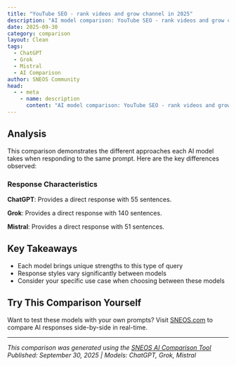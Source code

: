 ```yaml
---
title: "YouTube SEO - rank videos and grow channel in 2025"
description: "AI model comparison: YouTube SEO - rank videos and grow channel in 2025..."
date: 2025-09-30
category: comparison
layout: Clean
tags:
  - ChatGPT
  - Grok
  - Mistral
  - AI Comparison
author: SNEOS Community
head:
  - - meta
    - name: description
      content: "AI model comparison: YouTube SEO - rank videos and grow channel in 2025..."
---
```


<ChatComparison
  title="YouTube SEO - rank videos and grow channel in 2025"
  prompt="YouTube SEO - rank videos and grow channel in 2025"
  :responses='{
    "ChatGPT": "Certainly! Here are updated tips and strategies for optimizing your YouTube channel and videos for SEO in 2025, to help you rank higher and grow your audience:\n\n### 1. **Keyword Research for YouTube**\n- Use tools like **TubeBuddy**, **VidIQ**, or **Google Trends** to identify relevant and trending keywords.\n- Focus on **long-tail keywords** that match the intent of your target audience.\n- Analyze competitors\u2019 videos to understand which keywords they rank for.\n\n### 2. **Optimize Video Titles**\n- Include your primary keyword near the beginning of the title.\n- Make the title **clickable and engaging** but avoid clickbait.\n- Keep titles concise (around 50-70 characters) for better visibility.\n\n### 3. **Craft Detailed Descriptions**\n- Use your main keywords naturally within the first 1-2 sentences.\n- Include secondary keywords and related terms throughout the description.\n- Add links to related videos, your social media, playlist, and website.\n- Provide a clear summary of your video content to improve relevancy signals.\n\n### 4. **Tags \u0026 Hashtags**\n- Use a relevant set of tags, including broad and specific keywords.\n- Include hashtags (3-5) relevant to your video; avoid spamming.\n- Use branded hashtags if you\u2019re building a brand identity.\n\n### 5. **Engaging Thumbnails**\n- Create custom thumbnails with bold text and clear images.\n- Thumbnails should represent the content accurately to reduce bounce rate.\n- Use consistent branding (colors, fonts) to make your content recognizable.\n\n### 6. **Closed Captions \u0026 Transcripts**\n- Add closed captions either manually or using YouTube\u2019s automatic captions with manual corrections.\n- Upload transcripts to help YouTube understand your content better.\n- Captions improve accessibility and engagement.\n\n### 7. **Engagement Signals**\n- Encourage viewers to **like, comment, share, and subscribe**.\n- Ask questions or include calls-to-action (CTAs) to boost comments.\n- Pin top comments to drive engagement and highlight relevant info.\n\n### 8. **Video Length \u0026 Quality**\n- Your video length should match audience expectations; longer is not always better.\n- High-quality, valuable content retains viewers and increases watch time.\n- Focus on **watch time and session duration**, key ranking factors.\n\n### 9. **Playlists \u0026 Channel Optimization**\n- Organize videos into playlists around common themes or keywords.\n- Optimize playlist titles and descriptions with keywords.\n- Regularly upload videos to maintain channel activity and growth.\n\n### 10. **Use YouTube Shorts \u0026 Community Tab**\n- Leverage **YouTube Shorts** to reach new audiences quickly.\n- Post regularly to the Community tab to engage your audience and provide updates.\n\n### 11. **Analyze \u0026 Adapt**\n- Use YouTube Analytics to monitor watch time, traffic sources, and audience retention.\n- Adjust your content strategy based on the data.\n- Experiment with different types of content, titles, and thumbnails.\n\n### 12. **Promote Outside of YouTube**\n- Share videos on social media, blogs, newsletters, and forums.\n- Collaborate with other creators to tap into new audiences.\n- Encourage embedding of your videos on relevant websites.\n\n---\n\n### Bonus: Future Trends to Watch in 2025\n- **AI-Generated Content \u0026 Thumbnails:** Experiment cautiously with AI tools to speed up content creation and thumbnail design while maintaining quality.\n- **Voice Search Optimization:** Optimize for voice queries by answering clear questions in your videos.\n- **VR \u0026 360\u00B0 Video Content:** Consider immersive video formats as they gain popularity.\n- **Interactive Videos:** Use features like cards, polls, and end screens to increase engagement.\n\n---\n\nBy applying these up-to-date SEO tactics consistently, your channel and videos will have a much better chance of ranking higher and growing sustainably in 2025. If you want, I can help you create a detailed action plan tailored to your niche!",
    "Grok": "Ranking videos on YouTube and growing your channel in 2025 will require a strategic approach to YouTube SEO (Search Engine Optimization), content creation, and audience engagement. YouTube\u2019s algorithm continues to prioritize viewer satisfaction, so your focus should be on creating valuable content while optimizing for searchability and retention. Below is a comprehensive guide to help you succeed in 2025, based on current trends, best practices, and anticipated platform updates.\n\n---\n\n### 1. Understand YouTube\u2019s Algorithm in 2025\nYouTube\u2019s algorithm is driven by two main goals:\n- **Viewer Satisfaction**: The platform prioritizes videos that keep viewers watching longer (watch time) and encourage engagement (likes, comments, shares).\n- **Relevance**: Videos that match user search intent and interests rank higher.\n\nKey ranking signals include:\n- Click-Through Rate (CTR): The percentage of people who click your video after seeing it in search or recommendations.\n- Watch Time: How long viewers stay on your video.\n- Engagement: Likes, comments, shares, and subscriptions driven by your video.\n- Session Time: How your video contributes to keeping viewers on YouTube longer.\n\n**Action Tip**: Focus on creating content that hooks viewers in the first 30 seconds to improve retention and watch time.\n\n---\n\n### 2. Keyword Research for YouTube SEO\nKeywords are the foundation of discoverability on YouTube. In 2025, with increased competition, effective keyword research will be even more critical.\n\n#### Steps for Keyword Research:\n1. **Use YouTube Search Bar**: Type in a topic related to your niche and see the auto-suggestions. These are popular search terms.\n2. **Leverage Tools**:\n   - **TubeBuddy**: A browser extension to find high-search, low-competition keywords.\n   - **VidIQ**: Helps with keyword research and provides insights into competitors.\n   - **Google Trends**: Check trending topics and seasonality for your niche.\n   - **Ahrefs or SEMrush**: Use their YouTube-specific tools to analyze search volume and competition.\n3. **Analyze Competitors**: Look at top-ranking videos in your niche. Check their titles, tags, and descriptions to identify keywords they\u2019re targeting.\n4. **Focus on Long-Tail Keywords**: These are more specific (e.g., \u201Chow to edit videos for beginners\u201D vs. \u201Cvideo editing\u201D). They have less competition and higher intent.\n\n**Action Tip**: Prioritize keywords with a balance of decent search volume (500\u20135,000 searches/month) and low competition. Aim to rank for niche-specific terms first before targeting broader keywords.\n\n---\n\n### 3. Optimize Video Metadata\nYour video\u2019s metadata (title, description, tags) helps YouTube understand your content and show it to the right audience.\n\n#### a) Craft Click-Worthy Titles\n- Include your primary keyword naturally near the beginning (e.g., \u201CYouTube SEO Tips to Rank Videos in 2025\u201D).\n- Keep it under 60 characters to avoid truncation in search results.\n- Use power words or numbers to boost CTR (e.g., \u201CUltimate Guide,\u201D \u201CTop 5,\u201D \u201CSecret Hacks\u201D).\n- Avoid clickbait\u2014deliver on the promise of your title.\n\n#### b) Write Detailed Descriptions\n- Use the first 100\u2013150 characters to summarize the video with your primary keyword.\n- Include secondary keywords naturally throughout a 300\u2013500-word description.\n- Add timestamps for key sections to improve user experience and SEO.\n- Include relevant links (e.g., to other videos, playlists, or your website).\n\n#### c) Use Relevant Tags\n- Add 5\u201310 tags, including your primary keyword, variations, and related terms.\n- Use specific tags (e.g., \u201CYouTube SEO 2025\u201D instead of just \u201CSEO\u201D).\n- Avoid irrelevant or spammy tags\u2014YouTube may penalize overuse.\n\n**Action Tip**: Test different title and thumbnail combinations using tools like TubeBuddy\u2019s A/B testing feature to see what drives higher CTR.\n\n---\n\n### 4. Create Eye-Catching Thumbnails\nThumbnails are the first thing viewers notice. In 2025, with more creators focusing on professional designs, your thumbnails need to stand out.\n\n- **Use Bold Colors**: High-contrast colors grab attention (e.g., red, yellow, or bright blue).\n- **Include Text**: Add 3\u20135 words that highlight value (e.g., \u201CRank Now!\u201D).\n- **Show Emotion**: Use expressive faces or reaction shots to evoke curiosity.\n- **Keep it Simple**: Avoid clutter; ensure the focus is clear even on small screens.\n- **Test Designs**: Use Canva or Photoshop to create multiple versions and test which performs best.\n\n**Action Tip**: Aim for a consistent thumbnail style (fonts, colors, layout) to build brand recognition.\n\n---\n\n### 5. Focus on Video Quality and Retention\nHigh-quality content is non-negotiable for ranking and growing your channel.\n\n#### a) Hook Viewers Early\n- Start with a strong opener: Pose a question, share a surprising fact, or tease the value of the video.\n- Get to the point quickly\u2014avoid long intros.\n- Use the \u201Cpattern interrupt\u201D technique (a sudden change in tone, visuals, or sound) to keep viewers engaged.\n\n#### b) Improve Watch Time\n- Keep videos concise and value-packed. Aim for 8\u201312 minutes, unless your niche demands longer content (e.g., tutorials or storytelling).\n- Use storytelling, visuals, and dynamic editing to maintain interest.\n- Add chapters or timestamps to make longer videos scannable.\n\n#### c) Encourage Engagement\n- Ask viewers to like, comment, or subscribe at natural points (e.g., after delivering value).\n- Pose questions in the video or description to spark discussion.\n- Pin a comment to guide viewers to engage or watch related content.\n\n**Action Tip**: Use YouTube Analytics to identify where viewers drop off (Audience Retention graph) and tweak those sections in future videos.\n\n---\n\n### 6. Promote Your Videos\nDriving initial traffic to your videos signals to YouTube that your content is worth promoting.\n\n#### a) Share on Social Media\n- Post snippets or teasers on Instagram, TikTok, Twitter, and Facebook.\n- Join niche-specific groups or communities to share your content (without spamming).\n- Use platforms like Reddit (e.g., relevant subreddits) to share value-driven posts linking to your video.\n\n#### b) Leverage Email Marketing\n- If you have a mailing list, notify subscribers about new uploads with a compelling call-to-action.\n- Embed videos in newsletters for direct views.\n\n#### c) Collaborate with Other Creators\n- Partner with creators in your niche for shoutouts or joint videos.\n- Guest appearances or interviews can expose your channel to new audiences.\n\n#### d) Use YouTube Shorts\n- Create short-form content (under 60 seconds) to attract new viewers.\n- Optimize Shorts with hashtags (#Shorts) and engaging hooks.\n- Link Shorts to your longer content via the description or end screen.\n\n**Action Tip**: Focus on getting views within the first 24\u201348 hours after uploading. This early performance can influence YouTube\u2019s decision to promote your video.\n\n---\n\n### 7. Build and Optimize Playlists\nPlaylists improve session time by encouraging viewers to watch multiple videos.\n\n- Create themed playlists for your content (e.g., \u201CYouTube SEO Tutorials\u201D).\n- Use keywords in playlist titles and descriptions.\n- Add your new videos to relevant playlists immediately after uploading.\n- Feature playlists on your channel homepage.\n\n**Action Tip**: Use a \u201Cbinge-worthy\u201D structure\u2014order videos in a logical sequence to keep viewers hooked.\n\n---\n\n### 8. Analyze and Adapt with Analytics\nYouTube Studio provides data to help you understand what works and what doesn\u2019t.\n\n#### Key Metrics to Track:\n- **CTR (Click-Through Rate)**: If below 5\u20138%, improve thumbnails and titles.\n- **Average View Duration**: If viewers drop off early, refine intros or pacing.\n- **Traffic Sources**: See where most views come from (search, suggested, browse) and double down on high-performing sources.\n- **Audience Retention**: Identify weak spots in your video and adjust content.\n\n**Action Tip**: Experiment with one variable at a time (e.g., thumbnail style or video length) and track performance to find winning formulas.\n\n---\n\n### 9. Post Consistently and Strategically\nConsistency builds momentum and keeps your channel active in YouTube\u2019s algorithm.\n\n- **Set a Realistic Schedule**: Start with 1\u20132 videos per week if you\u2019re new. Quality trumps quantity.\n- **Time Your Uploads**: Use YouTube Analytics to find when your audience is most active (go to Audience tab \u003E \u201CWhen your viewers are on YouTube\u201D).\n- **Batch Content**: Record and edit multiple videos at once to stay consistent.\n\n**Action Tip**: Use a content calendar to plan uploads around trending topics, holidays, or seasonal interests in your niche.\n\n---\n\n### 10. Engage with Your Community\nBuilding a loyal audience is key to long-term growth.\n\n- Respond to comments on your videos to boost engagement and show YouTube your content sparks interaction.\n- Use Community Posts to share updates, polls, or behind-the-scenes content.\n- Host live streams to connect with viewers in real-time and boost watch time.\n\n**Action Tip**: Create a recognizable brand (logo, channel banner, intro/outro) to make your channel memorable.\n\n---\n\n### 11. Stay Updated on Trends and Features\nYouTube evolves constantly. In 2025, expect more emphasis on AI-driven recommendations, Shorts, and community-building tools.\n\n- Follow YouTube\u2019s Creator Insider channel for updates on algorithm changes or new features.\n- Experiment with emerging formats like VR content, interactive videos, or AI-generated elements if they fit your niche.\n- Capitalize on trending topics quickly\u2014use Google Trends or Twitter to spot viral ideas.\n\n**Action Tip**: Be an early adopter of new YouTube features to gain a competitive edge.\n\n---\n\n### Conclusion: Build for the Long Term\nGrowing a YouTube channel in 2025",
    "Mistral": "Optimizing your YouTube videos for search engines (YouTube SEO) is crucial for increasing visibility, attracting more viewers, and growing your channel. As we look ahead to 2025, here are some strategies and best practices to help you rank your videos and grow your channel:\n\n### 1. **Keyword Research**\n- **Identify Relevant Keywords:** Use tools like YouTube Autosuggest, Google Keyword Planner, and third-party tools like TubeBuddy or VidIQ to find relevant keywords.\n- **Long-Tail Keywords:** Focus on long-tail keywords that are less competitive but highly relevant to your content.\n\n### 2. **Optimize Video Titles**\n- **Include Keywords:** Ensure your video titles include your primary keywords.\n- **Compelling Titles:** Make your titles compelling and click-worthy, but avoid clickbait.\n\n### 3. **Detailed Descriptions**\n- **Keyword-Rich:** Write detailed descriptions that include your primary and secondary keywords.\n- **Call to Action:** Include a call to action encouraging viewers to like, comment, and subscribe.\n- **Links and Timestamps:** Add relevant links and timestamps to improve user experience.\n\n### 4. **Tags**\n- **Primary and Secondary Tags:** Use a mix of primary and secondary keywords as tags.\n- **Competitor Tags:** Consider using tags from popular videos in your niche.\n\n### 5. **Thumbnails**\n- **High-Quality Images:** Use high-quality, eye-catching images.\n- **Consistent Branding:** Maintain consistent branding across your thumbnails.\n- **Text Overlays:** Include text overlays that highlight the main topic or benefit of the video.\n\n### 6. **Engagement Metrics**\n- **Likes, Comments, and Shares:** Encourage viewers to like, comment, and share your videos.\n- **Watch Time:** Focus on increasing watch time by creating engaging content.\n- **Subscribers:** Encourage viewers to subscribe to your channel.\n\n### 7. **Video Content**\n- **High-Quality Production:** Ensure your videos are high-quality in terms of audio, video, and editing.\n- **Engaging Content:** Create content that is informative, entertaining, and valuable to your audience.\n- **Consistent Uploads:** Maintain a consistent upload schedule to keep your audience engaged.\n\n### 8. **Playlists**\n- **Organized Playlists:** Create organized playlists to group related videos.\n- **SEO-Friendly Titles:** Use SEO-friendly titles for your playlists.\n\n### 9. **End Screens and Cards**\n- **End Screens:** Use end screens to promote other videos, playlists, or your channel.\n- **Cards:** Use cards to add interactivity and promote other content.\n\n### 10. **Community Engagement**\n- **Respond to Comments:** Engage with your audience by responding to comments.\n- **Community Posts:** Use community posts to keep your audience updated and engaged.\n\n### 11. **Analytics**\n- **Monitor Performance:** Use YouTube Analytics to monitor the performance of your videos.\n- **Adjust Strategies:** Adjust your strategies based on the data to improve future content.\n\n### 12. **Collaborations**\n- **Guest Appearances:** Collaborate with other YouTubers for guest appearances.\n- **Cross-Promotion:** Cross-promote each other\u0027s content to reach a wider audience.\n\n### 13. **Social Media Promotion**\n- **Share on Social Media:** Promote your videos on other social media platforms.\n- **Engage with Followers:** Engage with your followers on social media to drive traffic to your YouTube channel.\n\n### 14. **Trends and Algorithms**\n- **Stay Updated:** Stay updated with the latest trends and algorithm changes on YouTube.\n- **Adapt Strategies:** Adapt your strategies to align with new trends and algorithm updates.\n\n### 15. **Mobile Optimization**\n- **Mobile-Friendly Content:** Ensure your content is mobile-friendly, as a significant portion of viewers watch videos on mobile devices.\n- **Vertical Videos:** Consider creating vertical videos for platforms like YouTube Shorts.\n\nBy implementing these strategies, you can improve your YouTube SEO, rank your videos higher, and grow your channel effectively in 2025."
  }'
  published-date="22:46"
/>

## Analysis

This comparison demonstrates the different approaches each AI model takes when responding to the same prompt. Here are the key differences observed:

### Response Characteristics

**ChatGPT**: Provides a direct response with 55 sentences. 

**Grok**: Provides a direct response with 140 sentences. 

**Mistral**: Provides a direct response with 51 sentences. 

## Key Takeaways

- Each model brings unique strengths to this type of query
- Response styles vary significantly between models
- Consider your specific use case when choosing between these models

## Try This Comparison Yourself

Want to test these models with your own prompts? Visit [SNEOS.com](https://sneos.com) to compare AI responses side-by-side in real-time.

---

*This comparison was generated using the [SNEOS AI Comparison Tool](https://sneos.com)*
*Published: September 30, 2025 | Models: ChatGPT, Grok, Mistral*
